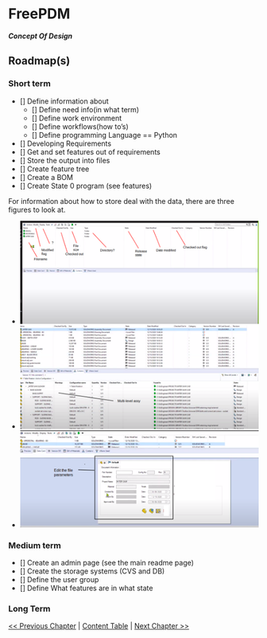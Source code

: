 # FreePDM
***Concept Of Design***

## Roadmap(s)

### Short term

- [] Define information about
  - [] Define need info(in what term)
  - [] Define work environment
  - [] Define workflows(how to’s)
  - [] Define programming Language == Python
- [] Developing Requirements
- [] Get and set features out of requirements
- [] Store the output into files
- [] Create feature tree
- [] Create a BOM
- [] Create State 0 program (see features)

For information about how to store deal with the data, there are three figures to look at.
- ![directory structure](FreePDM_CoD-Figures/dir.png)
- ![assy structure](FreePDM_CoD-Figures/assy.png)
- ![Getting / Setting data](FreePDM_CoD-Figures/properties.png) 
### Medium term
- [] Create an admin page (see the main readme page)
- [] Create the storage systems (CVS and DB)
- [] Define the user group
- [] Define What features are in what state

### Long Term


[<< Previous Chapter](FreePDM_04-Requirements.md) | [Content Table](README.md) | [Next Chapter >>]()
